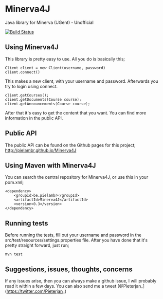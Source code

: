 # Minerva4J
Java library for Minerva (UGent) - Unofficial

[![Build Status](https://travis-ci.org/pielambr/Minerva4J.svg?branch=master)](https://travis-ci.org/pielambr/Minerva4J)

## Using Minerva4J
This library is pretty easy to use. All you do is basically this;
```
Client client = new Client(username, password)
client.connect()
````
This makes a new client, with your username and password. 
Afterwards you try to login using connect.
```
client.getCourses();
client.getDocuments(Course course);
client.getAnnouncements(Course course);
```
After that it's easy to get the content that you want. 
You can find more information in the public API.

## Public API
The public API can be found on the Github pages for this project; 
http://pielambr.github.io/Minerva4J

## Using Maven with Minerva4J
You can search the central repository for Minerva4J, or use this in your pom.xml;
```
<dependency>
    <groupId>be.pielambr</groupId>
    <artifactId>Minerva4J</artifactId>
    <version>0.3</version>
</dependency>
```

## Running tests
Before running the tests, fill out your username and password in the src/test/resources/settings.properties file.
After you have done that it's pretty straight forward, just run;
```
mvn test
```

## Suggestions, issues, thoughts, concerns
If any issues arise, then you can always make a github issue, I will probably read it within a few days. You can also send me a tweet [@Pieterjan_] (https://twitter.com/Pieterjan_)
